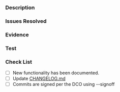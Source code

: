 ### Description
<!--
[Describe what this change achieves]
-->

### Issues Resolved
<!--
[List any issues this PR will resolve]
-->

### Evidence
<!--
[Provide screenshots or videos to prove this PR solves the issues]
-->

### Test
<!--
[Provide instructions to test this PR]
-->

### Check List
- [ ] New functionality has been documented.
- [ ] Update [CHANGELOG.md](./../CHANGELOG.md)
- [ ] Commits are signed per the DCO using --signoff 
